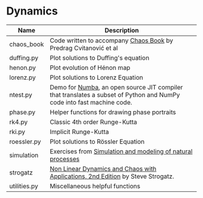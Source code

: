 # Dynamics


Name | Description
-------------------------- | ------------------------------------------------
chaos_book| Code written to accompany  [Chaos Book](http://chaosbook.org/) by Predrag Cvitanović et al
duffing.py  | Plot solutions to Duffing's equation
henon.py| Plot evolution of Hénon map
lorenz.py   | Plot solutions to Lorenz Equation
ntest.py | Demo for [Numba](https://numba.pydata.org/), an open source JIT compiler that translates a subset of Python and NumPy code into fast machine code.
phase.py    | Helper functions for drawing phase portraits
rk4.py      | Classic 4th order Runge-Kutta
rki.py      | Implicit Runge-Kutta
roessler.py | Plot solutions to Rössler Equation
simulation| Exercises from [Simulation and modeling of natural processes](https://www.coursera.org/learn/modeling-simulation-natural-processes/home/info)
strogatz|[Non Linear Dynamics and Chaos with Applications, 2nd Edition](http://www.stevenstrogatz.com/books/nonlinear-dynamics-and-chaos-with-applications-to-physics-biology-chemistry-and-engineering) by Steve Strogatz.
utilities.py | Miscellaneous helpful functions
